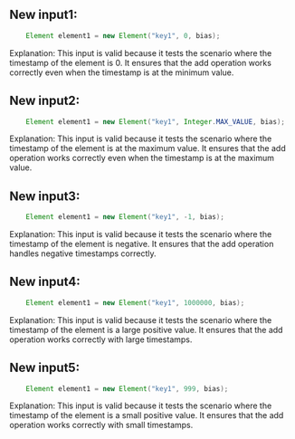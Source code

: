 ## New input1:
```java
    Element element1 = new Element("key1", 0, bias);
```
Explanation: This input is valid because it tests the scenario where the timestamp of the element is 0. It ensures that the add operation works correctly even when the timestamp is at the minimum value.

## New input2:
```java
    Element element1 = new Element("key1", Integer.MAX_VALUE, bias);
```
Explanation: This input is valid because it tests the scenario where the timestamp of the element is at the maximum value. It ensures that the add operation works correctly even when the timestamp is at the maximum value.

## New input3:
```java
    Element element1 = new Element("key1", -1, bias);
```
Explanation: This input is valid because it tests the scenario where the timestamp of the element is negative. It ensures that the add operation handles negative timestamps correctly.

## New input4:
```java
    Element element1 = new Element("key1", 1000000, bias);
```
Explanation: This input is valid because it tests the scenario where the timestamp of the element is a large positive value. It ensures that the add operation works correctly with large timestamps.

## New input5:
```java
    Element element1 = new Element("key1", 999, bias);
```
Explanation: This input is valid because it tests the scenario where the timestamp of the element is a small positive value. It ensures that the add operation works correctly with small timestamps.